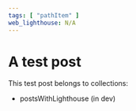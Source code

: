 ```yaml
---
tags: [ "pathItem" ]
web_lighthouse: N/A
---
```


# A test post

This test post belongs to collections:
+ postsWithLighthouse (in dev)
